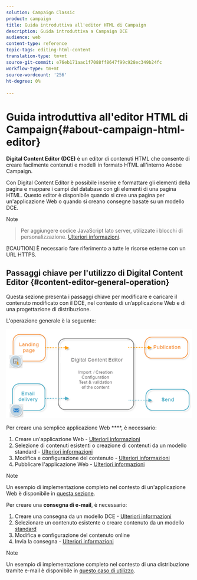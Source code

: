 ```yaml
---
solution: Campaign Classic
product: campaign
title: Guida introduttiva all'editor HTML di Campaign
description: Guida introduttiva a Campaign DCE
audience: web
content-type: reference
topic-tags: editing-html-content
translation-type: tm+mt
source-git-commit: e76eb171aac1f7088ff8647f99c928ec349b24fc
workflow-type: tm+mt
source-wordcount: '256'
ht-degree: 0%

---
```



# Guida introduttiva all&#39;editor HTML di Campaign{#about-campaign-html-editor}

**Digital Content Editor (DCE)** è un editor di contenuti HTML che consente di creare facilmente contenuti e modelli in formato HTML all&#39;interno  Adobe Campaign.

Con Digital Content Editor è possibile inserire e formattare gli elementi della pagina e mappare i campi del database con gli elementi di una pagina HTML. Questo editor è disponibile quando si crea una pagina per un&#39;applicazione Web o quando si creano consegne basate su un modello DCE.

>[!NOTE]
>>Per aggiungere codice JavaScript lato server, utilizzate i blocchi di personalizzazione. [Ulteriori informazioni](../../delivery/using/personalization-blocks.md).
>
>[!CAUTION]
È necessario fare riferimento a tutte le risorse esterne con un URL HTTPS.

## Passaggi chiave per l&#39;utilizzo di Digital Content Editor {#content-editor-general-operation}

Questa sezione presenta i passaggi chiave per modificare e caricare il contenuto modificato con il DCE, nel contesto di un’applicazione Web e di una progettazione di distribuzione.

L&#39;operazione generale è la seguente:

![](assets/dce_schema.png)

Per creare una semplice applicazione Web ****, è necessario:

1. Creare un&#39;applicazione Web - [Ulteriori informazioni](../../web/using/creating-a-landing-page.md)
1. Selezione di contenuti esistenti o creazione di contenuti da un modello standard - [Ulteriori informazioni](../../web/using/template-management.md)
1. Modifica e configurazione del contenuto - [Ulteriori informazioni](../../web/using/editing-content.md)
1. Pubblicare l&#39;applicazione Web - [Ulteriori informazioni](../../web/using/creating-a-landing-page.md#step-3---publishing-content)

>[!NOTE]
Un esempio di implementazione completo nel contesto di un&#39;applicazione Web è disponibile in [questa sezione](../../web/using/creating-a-landing-page.md).

Per creare una **consegna di e-mail**, è necessario:

1. Creare una consegna da un modello DCE - [Ulteriori informazioni](../../web/using/use-case--creating-an-email-delivery.md)
1. Selezionare un contenuto esistente o creare contenuto da un modello [standard](../../web/using/template-management.md)
1. Modifica e configurazione del contenuto online
1. Invia la consegna - [Ulteriori informazioni](../../delivery/using/steps-about-delivery-creation-steps.md)

>[!NOTE]
Un esempio di implementazione completo nel contesto di una distribuzione tramite e-mail è disponibile in [questo caso di utilizzo](../../web/using/use-case--creating-an-email-delivery.md).
